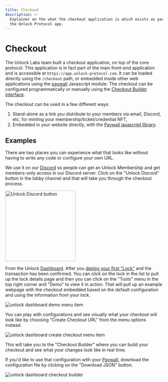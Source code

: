 ```yaml
---
title: Checkout
description: >-
  Explainer on the what the checkout application is which exists as part of
  the Unlock Protocol app.
---
```


# Checkout

The Unlock Labs team built a checkout application, on top of the core protocol. This application is in fact part of the main front-end application and is accessible at `https://app.unlock-protocol.com`. It can be loaded directly using the `/checkout` path, or embedded inside other web applications using the [paywall](./paywall.md) Javascript module. The checkout can be configured programmatically or manually using the [Checkout Builder interface](https://app.unlock-protocol.com/locks/checkout-url).

The checkout can be used in a few different ways:

1. Stand-alone as a link you distribute to your members via email, Discord, etc.
   for minting your membership/ticket/credential NFT,
1. Embedded in your website directly, with the [Paywall javascript library](./paywall.md).

## Examples

There are two places you can experience what that looks like without having to write any code or configure your own URL.

We use it on our [Discord](https://discord.unlock-protocol.com/) so people can get an Unlock Membership and get members-only access in our Discord server. Click on the "Unlock Discord" button in the lobby channel and that will take you through the checkout process.

<p>
  <img alt="Unlock Discord button" width="225" src="/img/tools/checkout/unlock-discord-button.png"/>
</p>

From the Unlock [Dashboard](https://app.unlock-protocol.com/dashboard). After you [deploy your first "Lock"](https://unlock-protocol.com/guides/how-to-create-a-lock/) and the transaction has been confirmed. You can click on the lock in the list to pull up the lock details page and then you can click on the "Tools" menu in the top right corner and "Demo" to view it in action. That will pull up an example webpage with the checkout embedded based on the default configuration and using the information from your lock.

![unlock dashboard demo menu item](/img/tools/checkout/unlock-dashboard-demo-menu.png)

You can play with configurations and see visually what your checkout will look like by choosing "Create Checkout URL" from the menu options instead.

![unlock dashboard create checkout menu item](/img/tools/checkout/unlock-dashboard-create-checkout-menu.png)

This will take you to the "Checkout Builder" where you can build your checkout and see what your changes look like in real time.

If you'd like to use that configuration with your [Paywall](../paywall), download the configuration file by clicking on the "Download JSON" button.

![unlock dashboard checkout builder](/img/tools/checkout/dashboard-checkout-builder.png)
